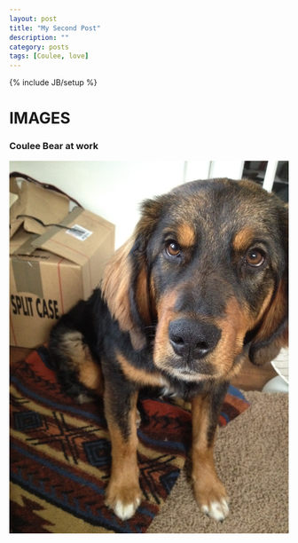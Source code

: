 ```yaml
---
layout: post
title: "My Second Post"
description: ""
category: posts
tags: [Coulee, love]
---
```

{% include JB/setup %}

# IMAGES

### Coulee Bear at work

![Coulee Bear](IMG_0247.jpg "Coulee Bear")

